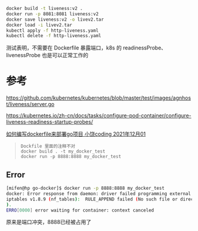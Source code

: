 ```bash
docker build -t liveness:v2 .
docker run -p 8081:8081 liveness:v2
docker save liveness:v2 -o livev2.tar
docker load -i livev2.tar
kubectl apply -f http-liveness.yaml
kubectl delete -f http-liveness.yaml
```

测试表明，不需要在 Dockerfile 暴露端口，k8s 的 readinessProbe、livenessProbe 也是可以正常工作的

# 参考

https://github.com/kubernetes/kubernetes/blob/master/test/images/agnhost/liveness/server.go

https://kubernetes.io/zh-cn/docs/tasks/configure-pod-container/configure-liveness-readiness-startup-probes/

[如何编写dockerfile来部署go项目     小饶coding      2021年12月01](https://juejin.cn/post/7036670636978077703)

> ```
> Dockfile 里面的注释不对
> docker build . -t my_docker_test
> docker run -p 8888:8888 my_docker_test 
> ```

## Error

```bash
[mifen@hp go-docker]$ docker run -p 8888:8888 my_docker_test 
docker: Error response from daemon: driver failed programming external connectivity on endpoint confident_shtern (3f0d6c05853b0d6f5cf0985d9815bd5984e8cb19141db194b0404b4b764e3f44):  (COMMAND_FAILED: '/usr/bin/iptables -w10 -t nat -A DOCKER -p tcp -d 0/0 --dport 8888 -j DNAT --to-destination 172.17.0.2:8888 ! -i docker0' failed: Warning: Extension DNAT revision 0 not supported, missing kernel module?
iptables v1.8.9 (nf_tables):  RULE_APPEND failed (No such file or directory): rule in chain DOCKER
).
ERRO[0000] error waiting for container: context canceled 
```

原来是端口冲突，8888已经被占用了
